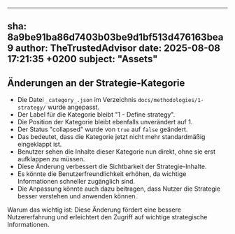 ---
  sha: 8a9be91ba86d7403b03be9d1bf513d476163bea9
  author: TheTrustedAdvisor
  date: 2025-08-08 17:21:35 +0200
  subject: "Assets"
  ---

  ## Änderungen an der Strategie-Kategorie

- Die Datei `_category_.json` im Verzeichnis `docs/methodologies/1-strategy/` wurde angepasst.
- Der Label für die Kategorie bleibt "1 - Define strategy".
- Die Position der Kategorie bleibt ebenfalls unverändert auf 1.
- Der Status "collapsed" wurde von `true` auf `false` geändert.
- Das bedeutet, dass die Kategorie jetzt nicht mehr standardmäßig eingeklappt ist.
- Benutzer sehen die Inhalte dieser Kategorie nun direkt, ohne sie erst aufklappen zu müssen.
- Diese Änderung verbessert die Sichtbarkeit der Strategie-Inhalte.
- Es könnte die Benutzerfreundlichkeit erhöhen, da wichtige Informationen schneller zugänglich sind.
- Die Anpassung könnte auch dazu beitragen, dass Nutzer die Strategie besser verstehen und anwenden können.

Warum das wichtig ist: Diese Änderung fördert eine bessere Nutzererfahrung und erleichtert den Zugriff auf wichtige strategische Informationen.
